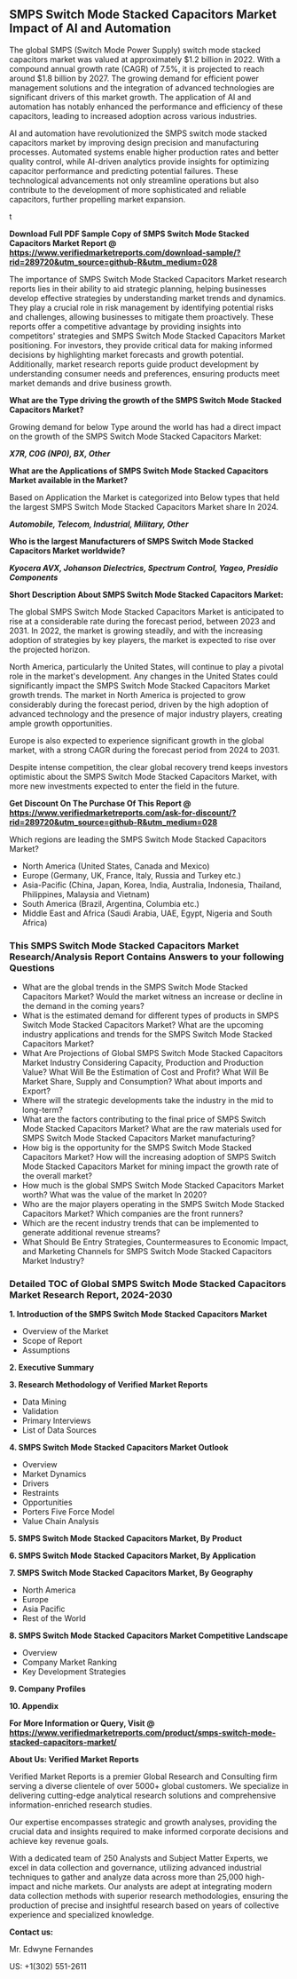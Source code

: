 <h2>SMPS Switch Mode Stacked Capacitors Market Impact of AI and Automation</h2><p>The global SMPS (Switch Mode Power Supply) switch mode stacked capacitors market was valued at approximately $1.2 billion in 2022. With a compound annual growth rate (CAGR) of 7.5%, it is projected to reach around $1.8 billion by 2027. The growing demand for efficient power management solutions and the integration of advanced technologies are significant drivers of this market growth. The application of AI and automation has notably enhanced the performance and efficiency of these capacitors, leading to increased adoption across various industries.</p><p>AI and automation have revolutionized the SMPS switch mode stacked capacitors market by improving design precision and manufacturing processes. Automated systems enable higher production rates and better quality control, while AI-driven analytics provide insights for optimizing capacitor performance and predicting potential failures. These technological advancements not only streamline operations but also contribute to the development of more sophisticated and reliable capacitors, further propelling market expansion.</p>t</p><p id="" class=""><strong>Download Full PDF Sample Copy of SMPS Switch Mode Stacked Capacitors Market Report @ <a href="https://www.verifiedmarketreports.com/download-sample/?rid=289720&utm_source=github-R&utm_medium=028" target="_blank">https://www.verifiedmarketreports.com/download-sample/?rid=289720&utm_source=github-R&utm_medium=028</a></strong></p><p>The importance of&nbsp;SMPS Switch Mode Stacked Capacitors Market research reports lies in their ability to aid strategic planning, helping businesses develop effective strategies by understanding market trends and dynamics. They play a crucial role in risk management by identifying potential risks and challenges, allowing businesses to mitigate them proactively. These reports offer a competitive advantage by providing insights into competitors' strategies and SMPS Switch Mode Stacked Capacitors Market positioning. For investors, they provide critical data for making informed decisions by highlighting market forecasts and growth potential. Additionally, market research reports guide product development by understanding consumer needs and preferences, ensuring products meet market demands and drive business growth.</p><p><strong>What are the&nbsp;Type driving the growth of the SMPS Switch Mode Stacked Capacitors Market?</strong></p><p id="" class="">Growing demand for below Type around the world has had a direct impact on the growth of the SMPS Switch Mode Stacked Capacitors Market:</p><em><strong>X7R, C0G (NP0), BX, Other</strong></em></p><strong>What are the&nbsp;Applications&nbsp;of SMPS Switch Mode Stacked Capacitors Market available in the Market?</strong></p><p id="" class="">Based on Application the Market is categorized into Below types that held the largest SMPS Switch Mode Stacked Capacitors Market share In 2024.</p><em><strong>Automobile, Telecom, Industrial, Military, Other</strong></em></p><strong>Who is the largest Manufacturers of SMPS Switch Mode Stacked Capacitors Market worldwide?</strong></p><p><em><strong>Kyocera AVX, Johanson Dielectrics, Spectrum Control, Yageo, Presidio Components</strong></em></p><p id="" class=""><strong>Short Description About SMPS Switch Mode Stacked Capacitors Market:</strong></p><p>The global SMPS Switch Mode Stacked Capacitors Market is anticipated to rise at a considerable rate during the forecast period, between 2023 and 2031. In 2022, the market is growing steadily, and with the increasing adoption of strategies by key players, the market is expected to rise over the projected horizon.</p><p>North America, particularly the United States, will continue to play a pivotal role in the market's development. Any changes in the United States could significantly impact the SMPS Switch Mode Stacked Capacitors Market growth trends. The market in North America is projected to grow considerably during the forecast period, driven by the high adoption of advanced technology and the presence of major industry players, creating ample growth opportunities.</p><p>Europe is also expected to experience significant growth in the global market, with a strong CAGR during the forecast period from 2024 to 2031.</p><p>Despite intense competition, the clear global recovery trend keeps investors optimistic about the SMPS Switch Mode Stacked Capacitors Market, with more new investments expected to enter the field in the future.</p><p id="" class=""><strong>Get Discount On The Purchase Of This Report @ <a href="https://www.verifiedmarketreports.com/ask-for-discount/?rid=289720&utm_source=github-R&utm_medium=028" target="_blank">https://www.verifiedmarketreports.com/ask-for-discount/?rid=289720&utm_source=github-R&utm_medium=028</a></strong></p>Which regions are leading the SMPS Switch Mode Stacked Capacitors Market?</p><ul><li>North America (United States, Canada and Mexico)</li><li>Europe (Germany, UK, France, Italy, Russia and Turkey etc.)</li><li>Asia-Pacific (China, Japan, Korea, India, Australia, Indonesia, Thailand, Philippines, Malaysia and Vietnam)</li><li>South America (Brazil, Argentina, Columbia etc.)</li><li>Middle East and Africa (Saudi Arabia, UAE, Egypt, Nigeria and South Africa)</li></ul><h3 id="" class="">This SMPS Switch Mode Stacked Capacitors Market Research/Analysis Report Contains Answers to your following Questions</h3><ul><li>What are the global trends in the SMPS Switch Mode Stacked Capacitors Market? Would the market witness an increase or decline in the demand in the coming years?</li><li>What is the estimated demand for different types of products in SMPS Switch Mode Stacked Capacitors Market? What are the upcoming industry applications and trends for the SMPS Switch Mode Stacked Capacitors Market?</li><li>What Are Projections of Global SMPS Switch Mode Stacked Capacitors Market Industry Considering Capacity, Production and Production Value? What Will Be the Estimation of Cost and Profit? What Will Be Market Share, Supply and Consumption? What about imports and Export?</li><li>Where will the strategic developments take the industry in the mid to long-term?</li><li>What are the factors contributing to the final price of SMPS Switch Mode Stacked Capacitors Market? What are the raw materials used for SMPS Switch Mode Stacked Capacitors Market manufacturing?</li><li>How big is the opportunity for the SMPS Switch Mode Stacked Capacitors Market? How will the increasing adoption of SMPS Switch Mode Stacked Capacitors Market for mining impact the growth rate of the overall market?</li><li>How much is the global SMPS Switch Mode Stacked Capacitors Market worth? What was the value of the market In 2020?</li><li>Who are the major players operating in the SMPS Switch Mode Stacked Capacitors Market? Which companies are the front runners?</li><li>Which are the recent industry trends that can be implemented to generate additional revenue streams?</li><li>What Should Be Entry Strategies, Countermeasures to Economic Impact, and Marketing Channels for SMPS Switch Mode Stacked Capacitors Market Industry?</li></ul><h3 id="" class="">Detailed TOC of Global SMPS Switch Mode Stacked Capacitors Market Research Report, 2024-2030</h3><p id="" class=""><strong>1. Introduction of the SMPS Switch Mode Stacked Capacitors Market</strong></p><ul><li>Overview of the Market</li><li>Scope of Report</li><li>Assumptions</li></ul><p id="" class=""><strong>2. Executive Summary</strong></p><p id="" class=""><strong>3. Research Methodology of Verified Market Reports</strong></p><ul><li>Data Mining</li><li>Validation</li><li>Primary Interviews</li><li>List of Data Sources</li></ul><p id="" class=""><strong>4. SMPS Switch Mode Stacked Capacitors Market Outlook</strong></p><ul><li>Overview</li><li>Market Dynamics</li><li>Drivers</li><li>Restraints</li><li>Opportunities</li><li>Porters Five Force Model</li><li>Value Chain Analysis</li></ul><p id="" class=""><strong>5. SMPS Switch Mode Stacked Capacitors Market, By Product</strong></p><p id="" class=""><strong>6. SMPS Switch Mode Stacked Capacitors Market, By Application</strong></p><p id="" class=""><strong>7. SMPS Switch Mode Stacked Capacitors Market, By Geography</strong></p><ul><li>North America</li><li>Europe</li><li>Asia Pacific</li><li>Rest of the World</li></ul><p id="" class=""><strong>8. SMPS Switch Mode Stacked Capacitors Market Competitive Landscape</strong></p><ul><li>Overview</li><li>Company Market Ranking</li><li>Key Development Strategies</li></ul><p id="" class=""><strong>9. Company Profiles</strong></p><p id="" class=""><strong>10. Appendix</strong></p><p id="" class=""><strong>For More Information or Query, Visit @ <a href="https://www.verifiedmarketreports.com/product/smps-switch-mode-stacked-capacitors-market/" target="_blank">https://www.verifiedmarketreports.com/product/smps-switch-mode-stacked-capacitors-market/</a></strong></p><p id="" class=""><strong>About Us: Verified Market Reports</strong></p><p id="" class="">Verified Market Reports is a premier Global Research and Consulting firm serving a diverse clientele of over 5000+ global customers. We specialize in delivering cutting-edge analytical research solutions and comprehensive information-enriched research studies.</p><p id="" class="">Our expertise encompasses strategic and growth analyses, providing the crucial data and insights required to make informed corporate decisions and achieve key revenue goals.</p><p id="" class="">With a dedicated team of 250 Analysts and Subject Matter Experts, we excel in data collection and governance, utilizing advanced industrial techniques to gather and analyze data across more than 25,000 high-impact and niche markets. Our analysts are adept at integrating modern data collection methods with superior research methodologies, ensuring the production of precise and insightful research based on years of collective experience and specialized knowledge.</p><p id="" class=""><strong>Contact us:</strong></p><p id="" class="">Mr. Edwyne Fernandes</p><p id="" class="">US: +1(302) 551-2611</p>